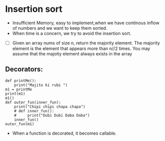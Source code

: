 # Insertion sort
- Insufficient Memory, easy to implement,when we have continous inflow of numbers and we want to keep them sorted. 
- When time is a concern, we try to avoid the insertion sort. 
- [ ] Given an array nums of size n, return the majority element. The majority element is the element that appears more than n//2 times. You may assume that the majoity element always exists in the array
## Decorators:
```commandline
def printMe():
    print("Majito ki rubi ")
m1 = printMe
print(m1)
m1()
def outer_fun(inner_fun):
    print("Chipi chipi chapa chapa")
    # def inner_fun():
    #     print("Dubi Dubi Daba Daba")
    inner_fun()
outer_fun(m1)
```
- When a function is decorated, it becomes callable. 
